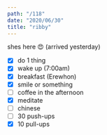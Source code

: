 ```yaml
---
path: "/118"
date: "2020/06/30"
title: "ribby"
---
```


shes here 😍 (arrived yesterday)

- [x] do 1 thing
- [x] wake up (7:00am)
- [x] breakfast (Erewhon)
- [x] smile or something
- [ ] coffee in the afternoon
- [x] meditate
- [ ] chinese
- [ ] 30 push-ups
- [x] 10 pull-ups
